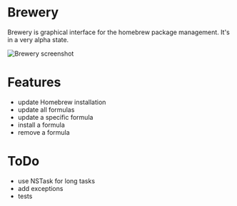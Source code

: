 # Brewery
Brewery is graphical interface for the homebrew package management.
It's in a very alpha state.

![Brewery screenshot](http://img.skitch.com/20100117-xishi6qa1axpcs1khrhnxtcn8s.png "Brewery screenshot")

# Features
* update Homebrew installation
* update all formulas
* update a specific formula
* install a formula
* remove a formula

# ToDo
* use NSTask for long tasks
* add exceptions
* tests
